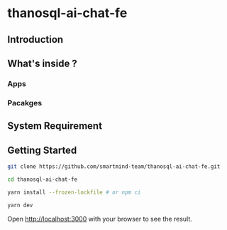 # thanosql-ai-chat-fe

## Introduction

## What's inside ?

### Apps

### Pacakges

## System Requirement

## Getting Started

```sh
git clone https://github.com/smartmind-team/thanosql-ai-chat-fe.git

cd thanosql-ai-chat-fe

yarn install --frozen-lockfile # or npm ci

yarn dev
```

Open [http://localhost:3000](http://localhost:3000) with your browser to see the result.
